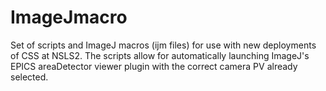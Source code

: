 # ImageJmacro

Set of scripts and ImageJ macros (ijm files) for use with new deployments of CSS at NSLS2. The scripts allow for automatically launching ImageJ's EPICS areaDetector viewer plugin with the correct camera PV already selected.
